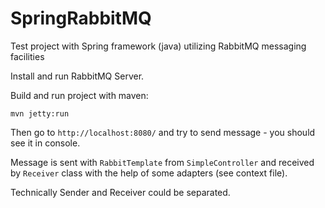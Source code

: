 SpringRabbitMQ
==============

Test project with Spring framework (java) utilizing RabbitMQ messaging facilities

Install and run RabbitMQ Server.

Build and run project with maven:

    mvn jetty:run

Then go to `http://localhost:8080/` and try to send message - you should see it in console.

Message is sent with `RabbitTemplate` from `SimpleController` and received by `Receiver` class with the help of
some adapters (see context file).

Technically Sender and Receiver could be separated.
